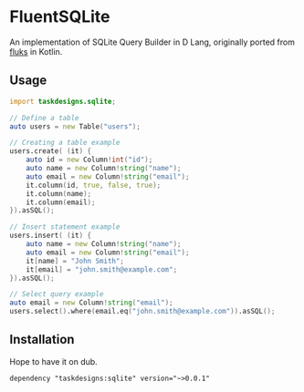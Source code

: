# FluentSQLite
 An implementation of SQLite Query Builder in D Lang, originally ported from [fluks](https://github.com/segabond/fluks) in Kotlin.

## Usage
```D
import taskdesigns.sqlite;

// Define a table
auto users = new Table("users");

// Creating a table example
users.create( (it) {
    auto id = new Column!int("id");
    auto name = new Column!string("name");
    auto email = new Column!string("email");
    it.column(id, true, false, true);
    it.column(name);
    it.column(email);
}).asSQL();

// Insert statement example
users.insert( (it) {
    auto name = new Column!string("name");
    auto email = new Column!string("email");
    it[name] = "John Smith";
    it[email] = "john.smith@example.com";
}).asSQL();

// Select query example
auto email = new Column!string("email");
users.select().where(email.eq("john.smith@example.com")).asSQL();

```


## Installation
Hope to have it on dub.
```sdl
dependency "taskdesigns:sqlite" version="~>0.0.1"
```
